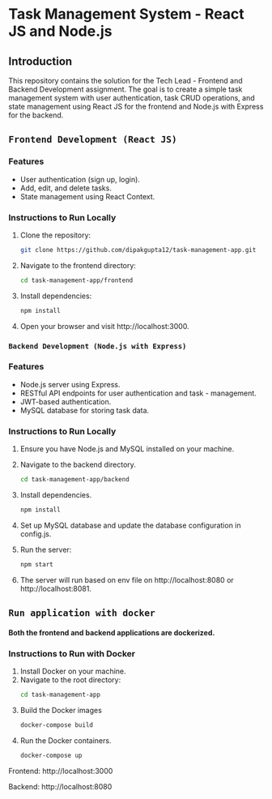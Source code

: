 # Task Management System - React JS and Node.js

## Introduction

This repository contains the solution for the Tech Lead - Frontend and Backend Development assignment. The goal is to create a simple task management system with user authentication, task CRUD operations, and state management using React JS for the frontend and Node.js with Express for the backend.

## `Frontend Development (React JS)`

### Features

- User authentication (sign up, login).
- Add, edit, and delete tasks.
- State management using React Context.

### Instructions to Run Locally

1. Clone the repository:
   ```bash
   git clone https://github.com/dipakgupta12/task-management-app.git
   ```
2. Navigate to the frontend directory:

   ```bash
   cd task-management-app/frontend
   ```

3. Install dependencies:
   ```bash
   npm install
   ```
4. Open your browser and visit http://localhost:3000.

### `Backend Development (Node.js with Express)`

### Features

- Node.js server using Express.
- RESTful API endpoints for user authentication and task - management.
- JWT-based authentication.
- MySQL database for storing task data.

### Instructions to Run Locally

1. Ensure you have Node.js and MySQL installed on your machine.

2. Navigate to the backend directory.
   ```bash
   cd task-management-app/backend
   ```
3. Install dependencies.

   ```bash
   npm install
   ```

4. Set up MySQL database and update the database configuration in config.js.

5. Run the server:
   ```bash
   npm start
   ```
6. The server will run based on env file on http://localhost:8080 or http://localhost:8081.

## `Run application with docker`

#### Both the frontend and backend applications are dockerized.

### Instructions to Run with Docker

1. Install Docker on your machine.
2. Navigate to the root directory:
   ```bash
   cd task-management-app
   ```
3. Build the Docker images
    ```bash
    docker-compose build
    ```
4. Run the Docker containers.
    ```bash
    docker-compose up
    ```
Frontend: http://localhost:3000

Backend: http://localhost:8080
